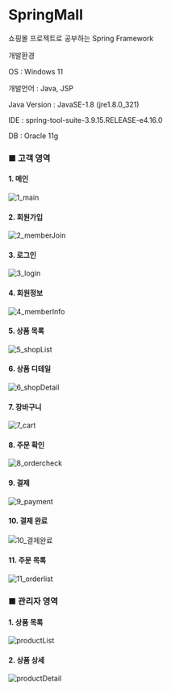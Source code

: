# SpringMall

쇼핑몰 프로젝트로 공부하는 Spring Framework

개발환경

OS : Windows 11

개발언어 : Java, JSP

Java Version : JavaSE-1.8 (jre1.8.0_321)

IDE : spring-tool-suite-3.9.15.RELEASE-e4.16.0

DB : Oracle 11g


### ■ 고객 영역

#### 1. 메인
![1_main](https://user-images.githubusercontent.com/98327681/179440955-ff6f7648-fcb1-4407-9b63-101c8037770d.png)

#### 2. 회원가입
![2_memberJoin](https://user-images.githubusercontent.com/98327681/179440958-a0373998-e203-4769-b376-d4390182e30f.png)

#### 3. 로그인
![3_login](https://user-images.githubusercontent.com/98327681/179440959-a87d1918-0eea-438d-a1d0-c1bda0fb2c18.png)

#### 4. 회원정보
![4_memberInfo](https://user-images.githubusercontent.com/98327681/179440961-02aadaad-2fe6-4eb5-a7a3-6353f0677da3.png)

#### 5. 상품 목록
![5_shopList](https://user-images.githubusercontent.com/98327681/179440963-486db09f-927f-4b81-8a3d-698dc79ab7a6.png)

#### 6. 상품 디테일
![6_shopDetail](https://user-images.githubusercontent.com/98327681/179440966-23666b56-83a7-4074-8497-0d8ff4cb9609.png)

#### 7. 장바구니
![7_cart](https://user-images.githubusercontent.com/98327681/179440967-e87b4e23-6a42-4b87-af36-8771bfc15afc.png)

#### 8. 주문 확인
![8_ordercheck](https://user-images.githubusercontent.com/98327681/179440970-b716446f-5155-4428-aa77-235486272c86.png)

#### 9. 결제
![9_payment](https://user-images.githubusercontent.com/98327681/179440971-ac60a548-c905-4258-91bf-2dbb61e3f5aa.png)

#### 10. 결제 완료
![10_결제완료](https://user-images.githubusercontent.com/98327681/179440974-82696780-7def-4b99-8abc-ee294ea6542a.png)

#### 11. 주문 목록
![11_orderlist](https://user-images.githubusercontent.com/98327681/179440975-b56b7ec4-7ce9-4576-8e99-ac5dc2de1d6e.png)



### ■ 관리자 영역

#### 1. 상품 목록
![productList](https://user-images.githubusercontent.com/98327681/179441460-35211b92-931e-4aa7-9df7-0b9730011394.png)

#### 2. 상품 상세
![productDetail](https://user-images.githubusercontent.com/98327681/179441477-722bb212-2321-4fa2-b3e2-9ccd0c1dcb9b.png)
